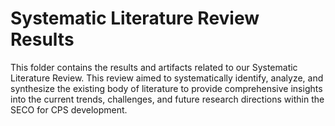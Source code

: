 # Systematic Literature Review Results

This folder contains the results and artifacts related to our Systematic Literature Review. This review aimed to systematically identify, analyze, and synthesize the existing body of literature to provide comprehensive insights into the current trends, challenges, and future research directions within the SECO for CPS development.
